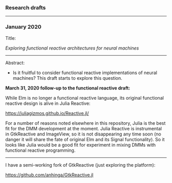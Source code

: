 ### Research drafts

---

### January 2020

Title:

_Exploring functional reactive architectures for neural machines_

---

Abstract:
  * Is it fruitful to consider functional reactive implementations of neural machines?
    This draft starts to explore this question.

**March 31, 2020 follow-up to the functional reactive draft:**

While Elm is no longer a functional reactive language, its original functional reactive design
is alive in Julia Reactive:

https://juliagizmos.github.io/Reactive.jl/

For a number of reasons noted elsewhere in this repository, Julia is the best fit for the DMM development at the moment.
Julia Reactive is instrumental in GtkReactive and ImageView, so it is not disappearing any time soon
(no danger it will share the fate of original Elm and its Signal functionality). So it looks like
Julia would be a good fit for experiment in mixing DMMs with functional reactive programming.

---

I have a semi-working fork of GtkReactive (just exploring the platform):

https://github.com/anhinga/GtkReactive.jl
